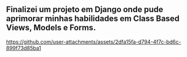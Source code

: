
## Finalizei um projeto em Django onde pude aprimorar minhas habilidades em Class Based Views, Models e Forms.


https://github.com/user-attachments/assets/2dfa15fa-d794-4f7c-bd6c-899f73d85ba1

